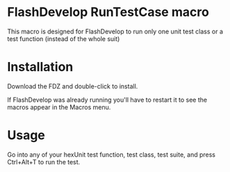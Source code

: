 # FlashDevelop RunTestCase macro
This macro is designed for FlashDevelop to run only one unit test class or a test function (instead of the whole suit)

# Installation

Download the FDZ and double-click to install.

If FlashDevelop was already running you'll have to restart it to see the macros appear in the Macros menu.

# Usage

Go into any of your hexUnit test function, test class, test suite, and press Ctrl+Alt+T to run the test.